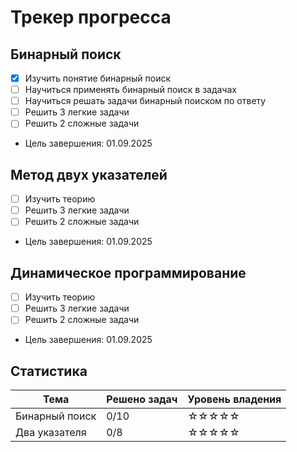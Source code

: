# Трекер прогресса

## Бинарный поиск
- [x] Изучить понятие бинарный поиск
- [ ] Научиться применять бинарный поиск в задачах
- [ ] Научиться решать задачи бинарный поиском по ответу
- [ ] Решить 3 легкие задачи
- [ ] Решить 2 сложные задачи
- Цель завершения: 01.09.2025
  
## Метод двух указателей
- [ ] Изучить теорию
- [ ] Решить 3 легкие задачи
- [ ] Решить 2 сложные задачи
- Цель завершения: 01.09.2025

## Динамическое программирование
- [ ] Изучить теорию
- [ ] Решить 3 легкие задачи
- [ ] Решить 2 сложные задачи
- Цель завершения: 01.09.2025


## Статистика
| Тема               | Решено задач | Уровень владения  |
|--------------------|--------------|-------------------|
| Бинарный поиск     | 0/10         | ☆☆☆☆☆           |
| Два указателя      | 0/8          | ☆☆☆☆☆           |
